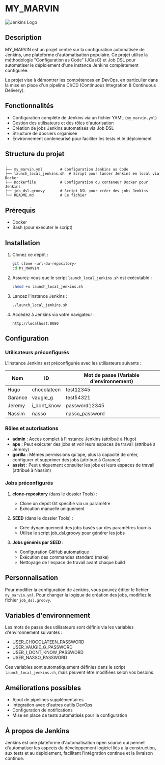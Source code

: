 # MY_MARVIN

![Jenkins Logo](https://www.jenkins.io/images/logos/jenkins/jenkins.png)

## Description

MY_MARVIN est un projet centré sur la configuration automatisée de Jenkins, une plateforme d'automatisation populaire. Ce projet utilise la méthodologie "Configuration as Code" (JCasC) et Job DSL pour automatiser le déploiement d'une instance Jenkins complètement configurée.

Le projet vise à démontrer les compétences en DevOps, en particulier dans la mise en place d'un pipeline CI/CD (Continuous Integration & Continuous Delivery).

## Fonctionnalités

- Configuration complète de Jenkins via un fichier YAML (`my_marvin.yml`)
- Gestion des utilisateurs et des rôles d'autorisation
- Création de jobs Jenkins automatisés via Job DSL
- Structure de dossiers organisée
- Environnement conteneurisé pour faciliter les tests et le déploiement

## Structure du projet

```
.
├── my_marvin.yml        # Configuration Jenkins as Code
├── launch_local_jenkins.sh  # Script pour lancer Jenkins en local via Docker
├── Dockerfile           # Configuration du conteneur Docker pour Jenkins
├── job_dsl.groovy       # Script DSL pour créer des jobs Jenkins
└── README.md            # Ce fichier
```

## Prérequis

- Docker
- Bash (pour exécuter le script)

## Installation

1. Clonez ce dépôt :
   ```bash
   git clone <url-du-repository>
   cd MY_MARVIN
   ```

2. Assurez-vous que le script `launch_local_jenkins.sh` est exécutable :
   ```bash
   chmod +x launch_local_jenkins.sh
   ```

3. Lancez l'instance Jenkins :
   ```bash
   ./launch_local_jenkins.sh
   ```

4. Accédez à Jenkins via votre navigateur :
   ```
   http://localhost:8080
   ```

## Configuration

### Utilisateurs préconfigurés

L'instance Jenkins est préconfigurée avec les utilisateurs suivants :

| Nom | ID | Mot de passe (Variable d'environnement) |
|-----|----|-----------------------------------------|
| Hugo | chocolateen | test12345 |
| Garance | vaugie_g | test54321 |
| Jeremy | i_dont_know | password12345 |
| Nassim | nasso | nasso_password |

### Rôles et autorisations

- **admin** : Accès complet à l'instance Jenkins (attribué à Hugo)
- **ape** : Peut exécuter des jobs et voir leurs espaces de travail (attribué à Jeremy)
- **gorilla** : Mêmes permissions qu'ape, plus la capacité de créer, configurer et supprimer des jobs (attribué à Garance)
- **assist** : Peut uniquement consulter les jobs et leurs espaces de travail (attribué à Nassim)

### Jobs préconfigurés

1. **clone-repository** (dans le dossier Tools) :
   - Clone un dépôt Git spécifié via un paramètre
   - Exécution manuelle uniquement

2. **SEED** (dans le dossier Tools) :
   - Crée dynamiquement des jobs basés sur des paramètres fournis
   - Utilise le script job_dsl.groovy pour générer les jobs

3. **Jobs générés par SEED** :
   - Configuration GitHub automatique
   - Exécution des commandes standard (make)
   - Nettoyage de l'espace de travail avant chaque build

## Personnalisation

Pour modifier la configuration de Jenkins, vous pouvez éditer le fichier `my_marvin.yml`. Pour changer la logique de création des jobs, modifiez le fichier `job_dsl.groovy`.

## Variables d'environnement

Les mots de passe des utilisateurs sont définis via les variables d'environnement suivantes :
- USER_CHOCOLATEEN_PASSWORD
- USER_VAUGIE_G_PASSWORD
- USER_I_DONT_KNOW_PASSWORD
- USER_NASSO_PASSWORD

Ces variables sont automatiquement définies dans le script `launch_local_jenkins.sh`, mais peuvent être modifiées selon vos besoins.

## Améliorations possibles

- Ajout de pipelines supplémentaires
- Intégration avec d'autres outils DevOps
- Configuration de notifications
- Mise en place de tests automatisés pour la configuration

## À propos de Jenkins

Jenkins est une plateforme d'automatisation open source qui permet d'automatiser les aspects du développement logiciel liés à la construction, aux tests et au déploiement, facilitant l'intégration continue et la livraison continue.


